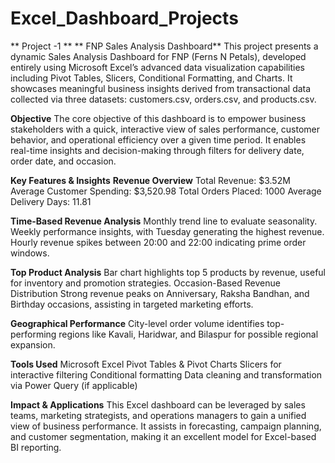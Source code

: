 # Excel_Dashboard_Projects
** Project -1 **
** FNP Sales Analysis Dashboard**
This project presents a dynamic Sales Analysis Dashboard for FNP (Ferns N Petals), developed entirely using Microsoft Excel’s advanced data visualization capabilities including Pivot Tables, Slicers, Conditional Formatting, and Charts. It showcases meaningful business insights derived from transactional data collected via three datasets: customers.csv, orders.csv, and products.csv.

**Objective**
The core objective of this dashboard is to empower business stakeholders with a quick, interactive view of sales performance, customer behavior, and operational efficiency over a given time period. It enables real-time insights and decision-making through filters for delivery date, order date, and occasion.

**Key Features & Insights**
**Revenue Overview**
Total Revenue: $3.52M
Average Customer Spending: $3,520.98
Total Orders Placed: 1000
Average Delivery Days: 11.81

**Time-Based Revenue Analysis**
Monthly trend line to evaluate seasonality.
Weekly performance insights, with Tuesday generating the highest revenue.
Hourly revenue spikes between 20:00 and 22:00 indicating prime order windows.

**Top Product Analysis**
Bar chart highlights top 5 products by revenue, useful for inventory and promotion strategies.
Occasion-Based Revenue Distribution
Strong revenue peaks on Anniversary, Raksha Bandhan, and Birthday occasions, assisting in targeted marketing efforts.

**Geographical Performance**
City-level order volume identifies top-performing regions like Kavali, Haridwar, and Bilaspur for possible regional expansion.

**Tools Used**
Microsoft Excel
Pivot Tables & Pivot Charts
Slicers for interactive filtering
Conditional formatting
Data cleaning and transformation via Power Query (if applicable)

**Impact & Applications**
This Excel dashboard can be leveraged by sales teams, marketing strategists, and operations managers to gain a unified view of business performance. It assists in forecasting, campaign planning, and customer segmentation, making it an excellent model for Excel-based BI reporting.


